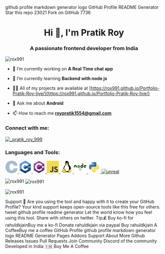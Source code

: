 github profile markdown generator logo
GitHub Profile README Generator
Star this repo
23021
Fork on GitHub
7736





<h1 align="center">Hi 👋, I'm Pratik Roy</h1>
<h3 align="center">A passionate frontend developer from India</h3>

<p align="left"> <img src="https://komarev.com/ghpvc/?username=rox991&label=Profile%20views&color=0e75b6&style=flat" alt="rox991" /> </p>

- 🔭 I’m currently working on **A Real Time chat app**

- 🌱 I’m currently learning **Backend with node js**

- 👨‍💻 All of my projects are available at [https://rox991.github.io/Portfolio-Pratik-Roy-live/](https://rox991.github.io/Portfolio-Pratik-Roy-live/)

- 💬 Ask me about **Android**

- 📫 How to reach me **roypratik1554@gmail.com**

<h3 align="left">Connect with me:</h3>
<p align="left">
<a href="https://instagram.com/_pratik_roy_999" target="blank"><img align="center" src="https://raw.githubusercontent.com/rahuldkjain/github-profile-readme-generator/master/src/images/icons/Social/instagram.svg" alt="_pratik_roy_999" height="30" width="40" /></a>
</p>

<h3 align="left">Languages and Tools:</h3>
<p align="left"> <a href="https://www.cprogramming.com/" target="_blank" rel="noreferrer"> <img src="https://raw.githubusercontent.com/devicons/devicon/master/icons/c/c-original.svg" alt="c" width="40" height="40"/> </a> <a href="https://www.w3schools.com/cpp/" target="_blank" rel="noreferrer"> <img src="https://raw.githubusercontent.com/devicons/devicon/master/icons/cplusplus/cplusplus-original.svg" alt="cplusplus" width="40" height="40"/> </a> <a href="https://www.w3schools.com/cs/" target="_blank" rel="noreferrer"> <img src="https://raw.githubusercontent.com/devicons/devicon/master/icons/csharp/csharp-original.svg" alt="csharp" width="40" height="40"/> </a> <a href="https://developer.mozilla.org/en-US/docs/Web/JavaScript" target="_blank" rel="noreferrer"> <img src="https://raw.githubusercontent.com/devicons/devicon/master/icons/javascript/javascript-original.svg" alt="javascript" width="40" height="40"/> </a> <a href="https://www.linux.org/" target="_blank" rel="noreferrer"> <img src="https://raw.githubusercontent.com/devicons/devicon/master/icons/linux/linux-original.svg" alt="linux" width="40" height="40"/> </a> <a href="https://nodejs.org" target="_blank" rel="noreferrer"> <img src="https://raw.githubusercontent.com/devicons/devicon/master/icons/nodejs/nodejs-original-wordmark.svg" alt="nodejs" width="40" height="40"/> </a> <a href="https://www.python.org" target="_blank" rel="noreferrer"> <img src="https://raw.githubusercontent.com/devicons/devicon/master/icons/python/python-original.svg" alt="python" width="40" height="40"/> </a> <a href="https://unrealengine.com/" target="_blank" rel="noreferrer"> <img src="https://raw.githubusercontent.com/kenangundogan/fontisto/036b7eca71aab1bef8e6a0518f7329f13ed62f6b/icons/svg/brand/unreal-engine.svg" alt="unreal" width="40" height="40"/> </a> </p>

<p><img align="left" src="https://github-readme-stats.vercel.app/api/top-langs?username=rox991&show_icons=true&locale=en&layout=compact" alt="rox991" /></p>

<p>&nbsp;<img align="center" src="https://github-readme-stats.vercel.app/api?username=rox991&show_icons=true&locale=en" alt="rox991" /></p>

<p><img align="center" src="https://github-readme-streak-stats.herokuapp.com/?user=rox991&" alt="rox991" /></p>

Support 🙏
Are you using the tool and happy with it to create your GitHub Profile?
Your kind support keeps open-source tools like this free for others.
tweet github profile readme generator
Let the world know how you feel using this tool. Share with others on twitter.
Tip💰
Buy ko-fi for rahuldkjainBuy me a ko-fi
Donate rahuldkjain via paypal
Buy rahuldkjain A CoffeeBuy me a coffee
GitHub Profile github profile markdown generator logo
README Generator
Pages
Addons
Support
About
More
Github
Releases
Issues
Pull Requests
Join Community
Discord of the community
Developed in India 🇮🇳
Buy Me A Coffee
